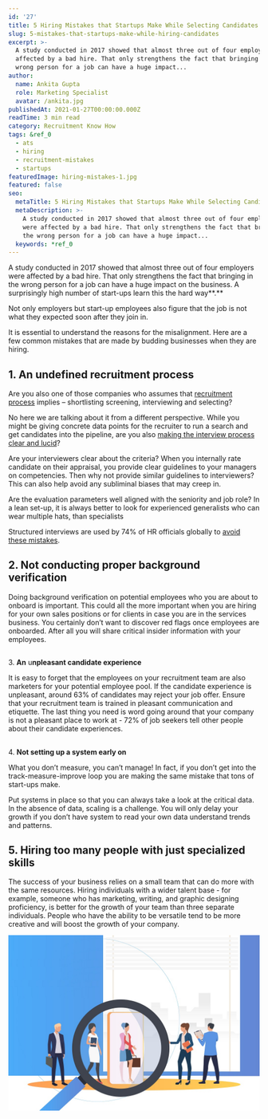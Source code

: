 ```yaml
---
id: '27'
title: 5 Hiring Mistakes that Startups Make While Selecting Candidates
slug: 5-mistakes-that-startups-make-while-hiring-candidates
excerpt: >-
  A study conducted in 2017 showed that almost three out of four employers were
  affected by a bad hire. That only strengthens the fact that bringing in the
  wrong person for a job can have a huge impact...
author:
  name: Ankita Gupta
  role: Marketing Specialist
  avatar: /ankita.jpg
publishedAt: 2021-01-27T00:00:00.000Z
readTime: 3 min read
category: Recruitment Know How
tags: &ref_0
  - ats
  - hiring
  - recruitment-mistakes
  - startups
featuredImage: hiring-mistakes-1.jpg
featured: false
seo:
  metaTitle: 5 Hiring Mistakes that Startups Make While Selecting Candidates
  metaDescription: >-
    A study conducted in 2017 showed that almost three out of four employers
    were affected by a bad hire. That only strengthens the fact that bringing in
    the wrong person for a job can have a huge impact...
  keywords: *ref_0
---
```


A study conducted in 2017 showed that almost three out of four employers were affected by a bad hire. That only strengthens the fact that bringing in the wrong person for a job can have a huge impact on the business. A surprisingly high number of start-ups learn this the hard way**.**

Not only employers but start-up employees also figure that the job is not what they expected soon after they join in.

<!--more-->

It is essential to understand the reasons for the misalignment. Here are a few common mistakes that are made by budding businesses when they are hiring.

## 1\. **An undefined recruitment process**

Are you also one of those companies who assumes that [recruitment process](https://www.thetalentpool.ai/blogs/3-ways-of-structured-hiring-through-unstructured-time/) implies – shortlisting screening, interviewing and selecting?

No here we are talking about it from a different perspective. While you might be giving concrete data points for the recruiter to run a search and get candidates into the pipeline, are you also [making the interview process clear and lucid](https://www.thetalentpool.ai/recruitment-management-software-benefits/)?

Are your interviewers clear about the criteria? When you internally rate candidate on their appraisal, you provide clear guidelines to your managers on competencies. Then why not provide similar guidelines to interviewers? This can also help avoid any subliminal biases that may creep in.

Are the evaluation parameters well aligned with the seniority and job role? In a lean set-up, it is always better to look for experienced generalists who can wear multiple hats, than specialists

Structured interviews are used by 74% of HR officials globally to [avoid these mistakes](https://www.thetalentpool.ai/blogs/5-mistakes-that-startups-make-while-hiring-candidates).

## 2\. **Not conducting proper background verification**

Doing background verification on potential employees who you are about to onboard is important. This could all the more important when you are hiring for your own sales positions or for clients in case you are in the services business. You certainly don’t want to discover red flags once employees are onboarded. After all you will share critical insider information with your employees.

##   
3\. **An** u**npleasant candidate experience**

It is easy to forget that the employees on your recruitment team are also marketers for your potential employee pool. If the candidate experience is unpleasant, around 63% of candidates may reject your job offer. Ensure that your recruitment team is trained in pleasant communication and etiquette. The last thing you need is word going around that your company is not a pleasant place to work at - 72% of job seekers tell other people about their candidate experiences.

##   
4\. **Not setting up a system early on**

What you don’t measure, you can’t manage! In fact, if you don’t get into the track-measure-improve loop you are making the same mistake that tons of start-ups make.

Put systems in place so that you can always take a look at the critical data. In the absence of data, scaling is a challenge. You will only delay your growth if you don’t have system to read your own data understand trends and patterns. 

## 5\. **Hiring too many people with just specialized skills**

The success of your business relies on a small team that can do more with the same resources. Hiring individuals with a wider talent base - for example, someone who has marketing, writing, and graphic designing proficiency, is better for the growth of your team than three separate individuals. People who have the ability to be versatile tend to be more creative and will boost the growth of your company.

![hiring-mistakes](images/hiring-mistakes-1.jpg)
